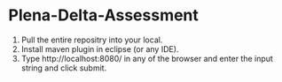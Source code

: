 # Plena-Delta-Assessment


1. Pull the entire repositry into your local.
2. Install maven plugin in eclipse (or any IDE).
3. Type http://localhost:8080/ in any of the browser and enter the input string and click submit.

